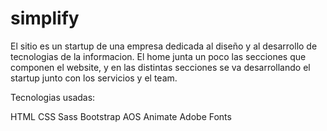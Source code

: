 # simplify

El sitio es un startup de una empresa dedicada al diseño y al desarrollo de tecnologias de la informacion. El home junta un poco las secciones que componen el website, y en las distintas secciones se va desarrollando el startup junto con los servicios y el team.

Tecnologias usadas:

HTML
CSS
Sass
Bootstrap
AOS
Animate
Adobe Fonts

